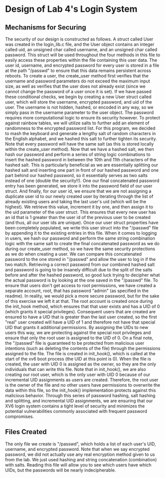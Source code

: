 # Design of Lab 4's Login System

## Mechanisms for Securing

The security of our design is constructed as follows. A struct called User was created in the login_lib.c file, and the User object contains an integer called uid, an unsigned char called username, and an unsigned char called password. This struct will be used throughout the four methods in this file to easily access these properties within the file containing this user data. The user id, username, and encrypted password for every user is stored in a file at the path "/passwd" to ensure that this data remains persistent across reboots. To create a user, the create_user method first verifies that the username and password parameters do not exceed the maximum input size, as well as verifies that the user does not already exist (since we cannot change the password of a user once it is set). If we have passed these conditional checks, we begin by creating a new User struct called user, which will store the username, encrypted password, and uid of the user. The username is not hidden, hashed, or encoded in any way, so we simply pass in the username parameter to the user object. The password requires more computational logic to ensure its security however. To protect against rainbow tables, we will utilize salts to further add an element of randomness to the encrypted password list. For this program, we decided to mash the keyboard and generate a lengthy salt of random characters in the English alphabet, and we hashed this salt to further tighten its security. Note that every password will have the same salt (as this is stored locally within the create_user method). Now that we have a hashed salt, we then hash our password and perform a series of string logic combinations to insert the hashed password in between the 10th and 11th characters of the hashed salt. This is particularly beneficial as we are essentially splitting our hashed salt and inserting one part in front of our hashed password and one part behind our hashed password, so it essentially serves as two salts instead of one (double the security!!). One our final concatenated password entry has been generated, we store it into the password field of our user struct. And finally, for our user id, we ensure that we are not assigning a duplicate user id to our newly created user by iterating through the list of already existing users and taking the last user's uid (which will be the highest). We retrieve this value, increment it by one, and then assign it to the uid parameter of the user struct. This ensures that every new user has an id that is 1 greater than the user id of the previous user to be created (and thus, all our user ids are unique). Once our user struct properties have been completely populated, we write this user struct into the "/passwd" file by appending it to the existing entries in this file. When it comes to logging in users, we hash our password and perform the same string combination logic with the same salt to create the final concatenated password as we do during our create_user method, so we have the same security protections as we do when creating a user. We can compare this concatenated password to the one stored in "/passwd" and allow the user to log in if the two match. Retrieving a correct password from our combined hashed salt and password is going to be insanely difficult due to the split of the salts before and after the hashed password, so good luck trying to decipher what the actual password is by looking at the one saved in the "/passwd" file. To ensure that users don't get access to root permissions, we have created a separate account, root, that has password "admin" (as specified in the readme). In reality, we would pick a more secure password, but for the sake of this exercise we left it at that. The root account is created once during the init_hook method, which ensures that that user exists and has a UID of 0 (which grants it special privileges). Consequent users that are created are ensured to have a UID that is greater than the last user created, so the first "real" user created will have a UID of 1 and therefore not have that special UID that grants it additional permissions. By assigning the UIDs to new users this way, we are protecting against the special root privileges and ensure that only the root user is assigned to the UID of 0. On a final note, the "/passwd" file is guaranteed to be protected from malicious user intentions (such as deleting the contents of the file) through the permissions assigned to the file. The file is created in init_hook(), which is called at the start of the xv6 boot process (the UID at this point is 0). When the file is created, the user with UID 0 is assigned as the owner, so they are the only individuals that can write this file. Note that in init_hook(), we are also creating our root user, which is the only user with UID 0 because of our incremental UID assignments as users are created. Therefore, the root user is the owner of the file and no other users have permissions to overwrite the data within this file, so the init_hook() implementation protects against this malicious behavior. Through this series of password hashing, salt hashing and splitting, and incremental UID assignments, we are ensuring that our XV6 login system contains a tight level of security and minimizes the potential vulnerabilities commonly associated with frequent password compromises.

## Files Created

The only file we create is "/passwd", which holds a list of each user's UID, username, and encrypted password. Note that when we say encrypted password, we did not actually use any real encryption method given to us from the lab. We just used hashing and string concatenation (combination) with salts. Reading this file will allow you to see which users have which UIDs, but the passwords will be nearly indecipherable.
